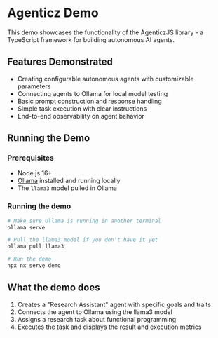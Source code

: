 # Agenticz Demo

This demo showcases the functionality of the AgenticzJS library - a TypeScript framework for building autonomous AI agents.

## Features Demonstrated

- Creating configurable autonomous agents with customizable parameters
- Connecting agents to Ollama for local model testing
- Basic prompt construction and response handling
- Simple task execution with clear instructions
- End-to-end observability on agent behavior

## Running the Demo

### Prerequisites

- Node.js 16+
- [Ollama](https://ollama.ai/) installed and running locally
- The `llama3` model pulled in Ollama

### Running the demo

```bash
# Make sure Ollama is running in another terminal
ollama serve

# Pull the llama3 model if you don't have it yet
ollama pull llama3

# Run the demo
npx nx serve demo
```

## What the demo does

1. Creates a "Research Assistant" agent with specific goals and traits
2. Connects the agent to Ollama using the llama3 model
3. Assigns a research task about functional programming
4. Executes the task and displays the result and execution metrics
